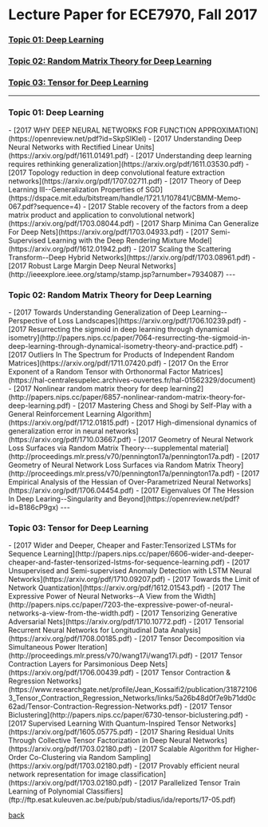 # Lecture Paper for ECE7970, Fall 2017


### [Topic 01: Deep Learning](#1)

### [Topic 02: Random Matrix Theory for Deep Learning](#2)

### [Topic 03: Tensor for Deep Learning](#3)



---
 <h3 id="1">
 Topic 01: Deep Learning
 </h3>
- [2017 WHY DEEP NEURAL NETWORKS FOR FUNCTION APPROXIMATION](https://openreview.net/pdf?id=SkpSlKIel)
- [2017 Understanding Deep Neural Networks with Rectified Linear Units](https://arxiv.org/pdf/1611.01491.pdf)
- [2017 Understanding deep learning requires rethinking generalization](https://arxiv.org/pdf/1611.03530.pdf)
- [2017 Topology reduction in deep convolutional feature extraction networks](https://arxiv.org/pdf/1707.02711.pdf)
- [2017 Theory of Deep Learning III--Generalization Properties of SGD](https://dspace.mit.edu/bitstream/handle/1721.1/107841/CBMM-Memo-067.pdf?sequence=4)
- [2017 Stable recovery of the factors from a deep matrix product  and application to convolutional network](https://arxiv.org/pdf/1703.08044.pdf)
- [2017 Sharp Minima Can Generalize For Deep Nets](https://arxiv.org/pdf/1703.04933.pdf)
- [2017 Semi-Supervised Learning with the Deep Rendering Mixture Model](https://arxiv.org/pdf/1612.01942.pdf)
- [2017 Scaling the Scattering Transform--Deep Hybrid Networks](https://arxiv.org/pdf/1703.08961.pdf)
- [2017 Robust Large Margin Deep Neural Networks](http://ieeexplore.ieee.org/stamp/stamp.jsp?arnumber=7934087)    
---

 <h3 id="2">
 Topic 02: Random Matrix Theory for Deep Learning
 </h3>
- [2017 Towards Understanding Generalization of Deep Learning--Perspective of Loss Landscapes](https://arxiv.org/pdf/1706.10239.pdf)
- [2017 Resurrecting the sigmoid in deep learning through dynamical isometry](http://papers.nips.cc/paper/7064-resurrecting-the-sigmoid-in-deep-learning-through-dynamical-isometry-theory-and-practice.pdf)
- [2017 Outliers In The Spectrum for Products of Independent Random Matrices](https://arxiv.org/pdf/1711.07420.pdf)
- [2017 On the Error Exponent of a Random Tensor with  Orthonormal Factor Matrices](https://hal-centralesupelec.archives-ouvertes.fr/hal-01562329/document)
- [2017 Nonlinear random matrix theory for deep learning2](http://papers.nips.cc/paper/6857-nonlinear-random-matrix-theory-for-deep-learning.pdf)
- [2017 Mastering Chess and Shogi by Self-Play with a General Reinforcement Learning Algorithm](https://arxiv.org/pdf/1712.01815.pdf)
- [2017 High-dimensional dynamics of generalization error in neural networks](https://arxiv.org/pdf/1710.03667.pdf)
- [2017 Geometry of Neural Network Loss Surfaces via Random Matrix Theory---supplemental material](http://proceedings.mlr.press/v70/pennington17a/pennington17a.pdf)
- [2017 Geometry of Neural Network Loss Surfaces via Random Matrix Theory](http://proceedings.mlr.press/v70/pennington17a/pennington17a.pdf)
- [2017 Empirical Analysis of the Hessian of Over-Parametrized Neural Networks](https://arxiv.org/pdf/1706.04454.pdf)
- [2017 Eigenvalues Of The Hession In Deep Learing--Singularity and Beyond](https://openreview.net/pdf?id=B186cP9gx)
---

 <h3 id="3">
 Topic 03: Tensor for Deep Learning
 </h3>
- [2017 Wider and Deeper, Cheaper and Faster:Tensorized LSTMs for Sequence Learning](http://papers.nips.cc/paper/6606-wider-and-deeper-cheaper-and-faster-tensorized-lstms-for-sequence-learning.pdf)
- [2017 Unsupervised and Semi-supervised Anomaly Detection with LSTM Neural Networks](https://arxiv.org/pdf/1710.09207.pdf)
- [2017 Towards the Limit of Network Quantization](https://arxiv.org/pdf/1612.01543.pdf)
- [2017 The Expressive Power of Neural Networks--A View from the Width](http://papers.nips.cc/paper/7203-the-expressive-power-of-neural-networks-a-view-from-the-width.pdf)
- [2017 Tensorizing Generative Adversarial Nets](https://arxiv.org/pdf/1710.10772.pdf)
- [2017 Tensorial Recurrent Neural Networks for Longitudinal Data Analysis](https://arxiv.org/pdf/1708.00185.pdf)
- [2017 Tensor Decomposition via Simultaneous Power Iteration](http://proceedings.mlr.press/v70/wang17i/wang17i.pdf)
- [2017 Tensor Contraction Layers for Parsimonious Deep Nets](https://arxiv.org/pdf/1706.00439.pdf)
- [2017 Tensor Contraction & Regression Networks](https://www.researchgate.net/profile/Jean_Kossaifi2/publication/318721063_Tensor_Contraction_Regression_Networks/links/5a26b48d0f7e9b71dd0c62ad/Tensor-Contraction-Regression-Networks.pdf)
- [2017 Tensor Biclustering](http://papers.nips.cc/paper/6730-tensor-biclustering.pdf)
- [2017 Supervised Learning With Quantum-Inspired Tensor Networks](https://arxiv.org/pdf/1605.05775.pdf)
- [2017 Sharing Residual Units Through Collective Tensor Factorization in Deep Neural Networks](https://arxiv.org/pdf/1703.02180.pdf)
- [2017 Scalable Algorithm for Higher-Order Co-Clustering via Random Sampling](https://arxiv.org/pdf/1703.02180.pdf)
- [2017 Provably efficient neural network representation for image classification](https://arxiv.org/pdf/1703.02180.pdf)
- [2017 Parallelized Tensor Train Learning of Polynomial Classifiers](ftp://ftp.esat.kuleuven.ac.be/pub/pub/stadius/ida/reports/17-05.pdf)

[back](./)
